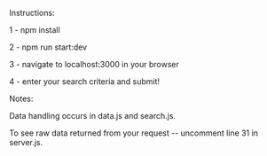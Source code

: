 Instructions:

1 - npm install

2 - npm run start:dev

3 - navigate to localhost:3000 in your browser

4 - enter your search criteria and submit!

Notes: 

Data handling occurs in data.js and search.js.

To see raw data returned from your request -- uncomment line 31 in server.js.